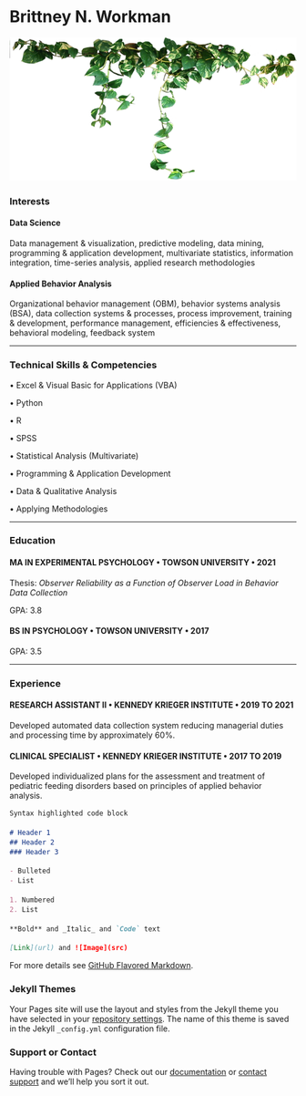 # Brittney N. Workman

![docs/plant-transparent-png-3.png](https://github.com/git-Jeriah/git-jeriah.github.io/blob/df2adadd38e491e7fd315b6a44b1ecc1dca7a2d7/docs/plant-transparent-png-3.png)


### **Interests**

#### Data Science
Data management & visualization, predictive modeling, data mining, programming & application development, multivariate statistics, information integration, time-series analysis, applied research methodologies

#### Applied Behavior Analysis
Organizational behavior management (OBM), behavior systems analysis (BSA), data collection systems & processes, process improvement, training & development, performance management, efficiencies & effectiveness, behavioral modeling, feedback system

<hr />

### **Technical Skills & Competencies**

•	Excel & Visual Basic for Applications (VBA)

•	Python

•	R

•	SPSS

•	Statistical Analysis (Multivariate)

•	Programming & Application Development

•	Data & Qualitative Analysis

•	Applying Methodologies

<hr />

### **Education**

#### **MA IN EXPERIMENTAL PSYCHOLOGY • TOWSON UNIVERSITY • 2021**

Thesis: *Observer Reliability as a Function of Observer Load in Behavior Data Collection*

GPA: 3.8

#### **BS IN PSYCHOLOGY • TOWSON UNIVERSITY • 2017**

GPA: 3.5

<hr />


### **Experience**

#### **RESEARCH ASSISTANT II • KENNEDY KRIEGER INSTITUTE • 2019 TO 2021**

Developed automated data collection system reducing managerial duties and processing time by approximately 60%.

#### **CLINICAL SPECIALIST • KENNEDY KRIEGER INSTITUTE • 2017 TO 2019**

Developed individualized plans for the assessment and treatment of pediatric feeding disorders based on principles of applied behavior analysis.




```markdown
Syntax highlighted code block

# Header 1
## Header 2
### Header 3

- Bulleted
- List

1. Numbered
2. List

**Bold** and _Italic_ and `Code` text

[Link](url) and ![Image](src)
```

For more details see [GitHub Flavored Markdown](https://guides.github.com/features/mastering-markdown/).

### Jekyll Themes

Your Pages site will use the layout and styles from the Jekyll theme you have selected in your [repository settings](https://github.com/git-Jeriah/git-jeriah.github.io/settings/pages). The name of this theme is saved in the Jekyll `_config.yml` configuration file.

### Support or Contact

Having trouble with Pages? Check out our [documentation](https://docs.github.com/categories/github-pages-basics/) or [contact support](https://support.github.com/contact) and we’ll help you sort it out.
